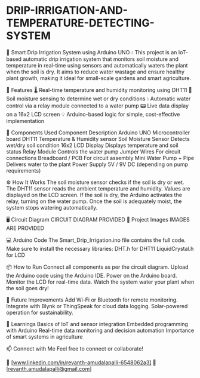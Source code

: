 # DRIP-IRRIGATION-AND-TEMPERATURE-DETECTING-SYSTEM

🌱 Smart Drip Irrigation System using Arduino UNO 💧
This project is an IoT-based automatic drip irrigation system that monitors soil moisture and temperature in real-time using sensors and automatically waters the plant when the soil is dry. It aims to reduce water wastage and ensure healthy plant growth, making it ideal for small-scale gardens and smart agriculture.

📌 Features
🌡️ Real-time temperature and humidity monitoring using DHT11
🌱 Soil moisture sensing to determine wet or dry conditions
💧 Automatic water control via a relay module connected to a water pump
📟 Live data display on a 16x2 LCD screen
💡 Arduino-based logic for simple, cost-effective implementation

🧰 Components Used
Component	Description
Arduino UNO	Microcontroller board
DHT11	Temperature & Humidity sensor
Soil Moisture Sensor	Detects wet/dry soil condition
16x2 LCD Display	Displays temperature and soil status
Relay Module	Controls the water pump
Jumper Wires	For circuit connections
Breadboard / PCB	For circuit assembly
Mini Water Pump + Pipe	Delivers water to the plant
Power Supply	5V / 9V DC (depending on pump requirements)

⚙️ How It Works
The soil moisture sensor checks if the soil is dry or wet.
The DHT11 sensor reads the ambient temperature and humidity.
Values are displayed on the LCD screen.
If the soil is dry, the Arduino activates the relay, turning on the water pump.
Once the soil is adequately moist, the system stops watering automatically.

🖥️ Circuit Diagram
CIRCUIT DIAGRAM PROVIDED 
📸 Project Images
IMAGES ARE PROVIDED

💻 Arduino Code
The Smart_Drip_Irrigation.ino file contains the full code.
Make sure to install the necessary libraries:
DHT.h for DHT11
LiquidCrystal.h for LCD

📦 How to Run
Connect all components as per the circuit diagram.
Upload the Arduino code using the Arduino IDE.
Power on the Arduino board.
Monitor the LCD for real-time data.
Watch the system water your plant when the soil goes dry!

🚀 Future Improvements
Add Wi-Fi or Bluetooth for remote monitoring.
Integrate with Blynk or ThingSpeak for cloud data logging.
Solar-powered operation for sustainability.

🧠 Learnings
Basics of IoT and sensor integration
Embedded programming with Arduino
Real-time data monitoring and decision automation
Importance of smart systems in agriculture

📫 Connect with Me
Feel free to connect or collaborate!

🔗 [www.linkedin.com/in/revanth-amudalapalli-6548062a3]
📧 [revanth.amudalapalli@gmail.com]
